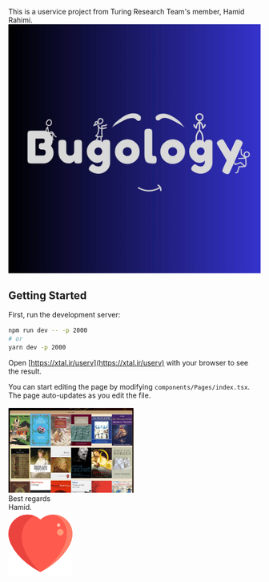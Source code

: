 This is a uservice project from Turing Research Team's member, Hamid Rahimi.
<img src="https://github.com/AZIZEMESR/ubooks/blob/main/Bugology.jpg?raw=true"/>
## Getting Started

First, run the development server:

```bash
npm run dev -- -p 2000
# or
yarn dev -p 2000
```



Open [https://xtal.ir/userv](https://xtal.ir/userv) with your browser to see the result.

You can start editing the page by modifying `components/Pages/index.tsx`. The page auto-updates as you edit the file.
<br/>
<br/>
<img src="https://github.com/AZIZEMESR/ubooks/blob/main/ubooks.png?raw=true" />
<br/>
Best regards
<br/>
Hamid.
<br/>
<img src="https://github.com/ArminKardan/utrialv2/blob/master/heart.png?raw=true" />
<br/>
<br/>